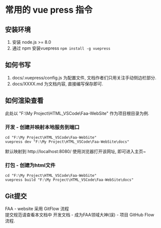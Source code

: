 # 常用的 vue press 指令

## 安装环境

1. 安装 node.js >= 8.0
2. 通过 npm 安装vuepress `npm install -g vuepress`

## 如何书写

1. docs/.vuepress/config.js 为配置文件, 文档作者们只用关注手动侧边栏部分.
2. docs/XXXX.md 为文档内容, 直接编写保存即可.

## 如何渲染查看

此处以 "F:\My Project\HTML_VSCode\Faa-WebSite" 作为项目根目录为例.

### 开发 - 创建并映射本地服务到端口

    cd "F:\My Project\HTML_VSCode\Faa-WebSite"
    vuepress dev "F:\My Project\HTML_VSCode\Faa-WebSite\docs"

默认映射到 http://localhost:8080/
使用浏览器打开该网址, 即可进入主页~

### 打包 - 创建为html文件

    cd "F:\My Project\HTML_VSCode\Faa-WebSite"
    vuepress build "F:\My Project\HTML_VSCode\Faa-WebSite\docs"

## Git提交

FAA - website 采用 GitFlow 流程  
提交规范请查看本文档中 开发文档 - 成为FAA领域大神(误) - 项目 GitHub Flow 流程.
